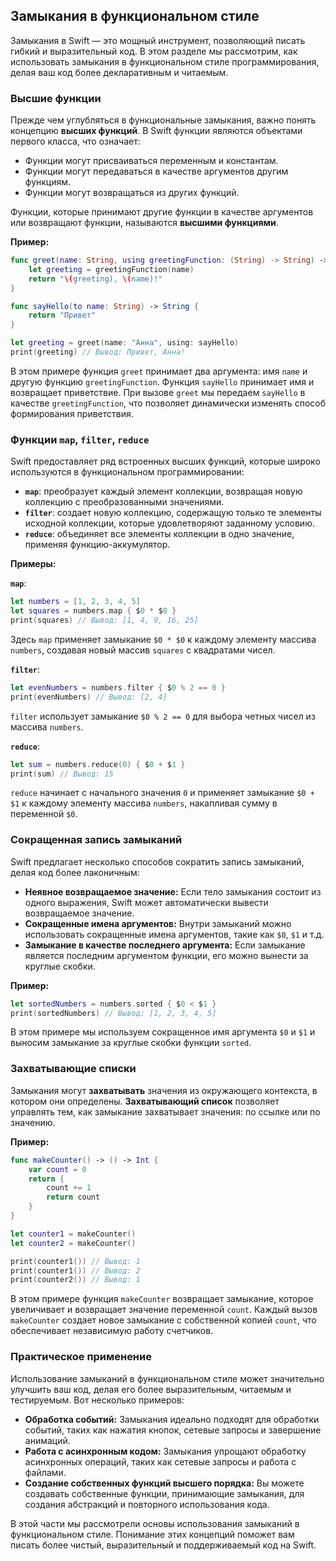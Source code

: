 ## Замыкания в функциональном стиле

Замыкания в Swift — это мощный инструмент, позволяющий писать гибкий и выразительный код. В этом разделе мы рассмотрим, как использовать замыкания в функциональном стиле программирования, делая ваш код более декларативным и читаемым.

### Высшие функции

Прежде чем углубляться в функциональные замыкания, важно понять концепцию **высших функций**. В Swift функции являются объектами первого класса, что означает:

- Функции могут присваиваться переменным и константам.
- Функции могут передаваться в качестве аргументов другим функциям.
- Функции могут возвращаться из других функций.

Функции, которые принимают другие функции в качестве аргументов или возвращают функции, называются **высшими функциями**. 

**Пример:**

```swift
func greet(name: String, using greetingFunction: (String) -> String) -> String {
    let greeting = greetingFunction(name)
    return "\(greeting), \(name)!"
}

func sayHello(to name: String) -> String {
    return "Привет"
}

let greeting = greet(name: "Анна", using: sayHello)
print(greeting) // Вывод: Привет, Анна!
```

В этом примере функция `greet` принимает два аргумента: имя `name` и другую функцию `greetingFunction`. Функция `sayHello` принимает имя и возвращает приветствие. При вызове `greet` мы передаем `sayHello` в качестве `greetingFunction`, что позволяет динамически изменять способ формирования приветствия.

### Функции `map`, `filter`, `reduce`

Swift предоставляет ряд встроенных высших функций, которые широко используются в функциональном программировании:

- **`map`**: преобразует каждый элемент коллекции, возвращая новую коллекцию с преобразованными значениями.
- **`filter`**: создает новую коллекцию, содержащую только те элементы исходной коллекции, которые удовлетворяют заданному условию.
- **`reduce`**: объединяет все элементы коллекции в одно значение, применяя функцию-аккумулятор.

**Примеры:**

**`map`**:

```swift
let numbers = [1, 2, 3, 4, 5]
let squares = numbers.map { $0 * $0 }
print(squares) // Вывод: [1, 4, 9, 16, 25]
```

Здесь `map` применяет замыкание `$0 * $0` к каждому элементу массива `numbers`, создавая новый массив `squares` с квадратами чисел.

**`filter`**:

```swift
let evenNumbers = numbers.filter { $0 % 2 == 0 }
print(evenNumbers) // Вывод: [2, 4]
```

`filter` использует замыкание `$0 % 2 == 0` для выбора четных чисел из массива `numbers`.

**`reduce`**:

```swift
let sum = numbers.reduce(0) { $0 + $1 }
print(sum) // Вывод: 15
```

`reduce` начинает с начального значения `0` и применяет замыкание `$0 + $1` к каждому элементу массива `numbers`, накапливая сумму в переменной `$0`.

### Сокращенная запись замыканий

Swift предлагает несколько способов сократить запись замыканий, делая код более лаконичным:

- **Неявное возвращаемое значение:** Если тело замыкания состоит из одного выражения, Swift может автоматически вывести возвращаемое значение.
- **Сокращенные имена аргументов:** Внутри замыканий можно использовать сокращенные имена аргументов, такие как `$0`, `$1` и т.д.
- **Замыкание в качестве последнего аргумента:** Если замыкание является последним аргументом функции, его можно вынести за круглые скобки.

**Пример:**

```swift
let sortedNumbers = numbers.sorted { $0 < $1 }
print(sortedNumbers) // Вывод: [1, 2, 3, 4, 5]
```

В этом примере мы используем сокращенное имя аргумента `$0` и `$1` и выносим замыкание за круглые скобки функции `sorted`.

### Захватывающие списки

Замыкания могут **захватывать** значения из окружающего контекста, в котором они определены.  **Захватывающий список** позволяет управлять тем, как замыкание захватывает значения: по ссылке или по значению.

**Пример:**

```swift
func makeCounter() -> () -> Int {
    var count = 0
    return { 
        count += 1 
        return count 
    }
}

let counter1 = makeCounter()
let counter2 = makeCounter()

print(counter1()) // Вывод: 1
print(counter1()) // Вывод: 2
print(counter2()) // Вывод: 1
```

В этом примере функция `makeCounter` возвращает замыкание, которое увеличивает и возвращает значение переменной `count`. Каждый вызов `makeCounter` создает новое замыкание с собственной копией `count`, что обеспечивает независимую работу счетчиков.

### Практическое применение

Использование замыканий в функциональном стиле может значительно улучшить ваш код, делая его более выразительным, читаемым и тестируемым. Вот несколько примеров:

- **Обработка событий:** Замыкания идеально подходят для обработки событий, таких как нажатия кнопок, сетевые запросы и завершение анимаций.
- **Работа с асинхронным кодом:** Замыкания  упрощают обработку асинхронных операций, таких как сетевые запросы и работа с файлами.
- **Создание собственных функций высшего порядка:** Вы можете создавать собственные функции, принимающие замыкания, для создания абстракций и повторного использования кода.


В этой части мы рассмотрели основы использования замыканий в функциональном стиле. Понимание этих концепций поможет вам писать более чистый, выразительный и поддерживаемый код на Swift.
